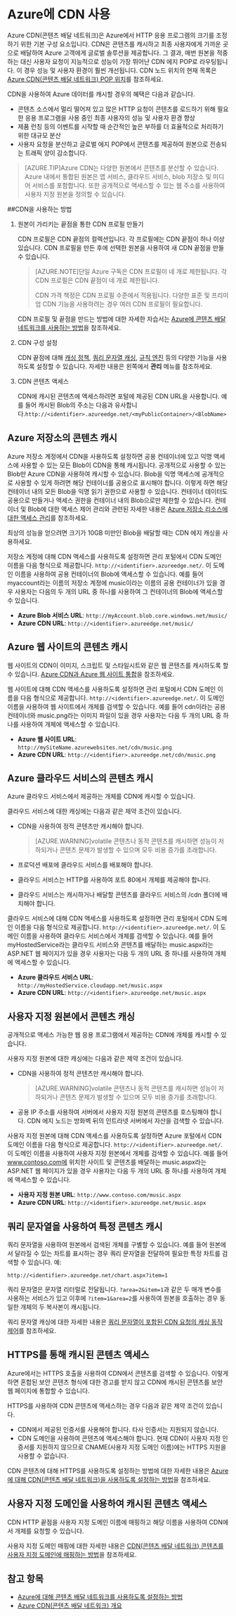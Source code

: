 <properties 
	pageTitle="CDN을 사용하는 방법 | Microsoft Azure" 
	description="Azure CDN(콘텐츠 배달 네트워크)을 사용하여 Blob 및 정적 콘텐츠를 캐시해 고대역폭 콘텐츠를 배달하는 방법을 알아봅니다." 
	services="cdn" 
	documentationCenter=".net" 
	authors="camsoper" 
	manager="dwrede" 
	editor=""/>

<tags 
	ms.service="cdn" 
	ms.workload="tbd" 
	ms.tgt_pltfrm="na" 
	ms.devlang="na" 
	ms.topic="get-started-article" 
	ms.date="12/02/2015" 
	ms.author="casoper"/>


# Azure에 CDN 사용

Azure CDN(콘텐츠 배달 네트워크)은 Azure에서 HTTP 응용 프로그램의 크기를 조정하기 위한 기본 구성 요소입니다. CDN은 콘텐츠를 캐시하고 최종 사용자에게 가까운 곳으로 배달하여 Azure 고객에게 글로벌 솔루션을 제공합니다. 그 결과, 매번 원본을 적중하는 대신 사용자 요청이 지능적으로 성능이 가장 뛰어난 CDN 에지 POP로 라우팅됩니다. 이 경우 성능 및 사용자 환경이 훨씬 개선됩니다. CDN 노드 위치의 현재 목록은 [Azure CDN(콘텐츠 배달 네트워크) POP 위치](cdn-pop-locations.md)를 참조하세요.

CDN을 사용하여 Azure 데이터를 캐시할 경우의 혜택은 다음과 같습니다.

- 콘텐츠 소스에서 멀리 떨어져 있고 많은 HTTP 요청이 콘텐츠를 로드하기 위해 필요한 응용 프로그램을 사용 중인 최종 사용자의 성능 및 사용자 환경 향상
- 제품 런칭 등의 이벤트를 시작할 때 순간적인 높은 부하를 더 효율적으로 처리하기 위한 대규모 분산
- 사용자 요청을 분산하고 글로벌 에지 POP에서 콘텐츠를 제공하여 원본으로 전송되는 트래픽 양이 감소합니다.

>[AZURE.TIP]Azure CDN는 다양한 원본에서 콘텐츠를 분산할 수 있습니다. Azure 내에서 통합된 원본은 앱 서비스, 클라우드 서비스, blob 저장소 및 미디어 서비스를 포함합니다. 또한 공개적으로 액세스할 수 있는 웹 주소를 사용하여 사용자 지정 원본을 정의할 수 있습니다.

##CDN을 사용하는 방법

1. 원본이 가리키는 끝점을 통한 CDN 프로필 만들기

	CDN 프로필은 CDN 끝점의 컬렉션입니다. 각 프로필에는 CDN 끝점이 하나 이상 있습니다. CDN 프로필을 만든 후에 선택한 원본을 사용하여 새 CDN 끝점을 만들 수 있습니다.
	
	>[AZURE.NOTE]단일 Azure 구독은 CDN 프로필이 네 개로 제한됩니다. 각 CDN 프로필은 CDN 끝점이 네 개로 제한됩니다.
	>
	> CDN 가격 책정은 CDN 프로필 수준에서 적용됩니다. 다양한 표준 및 프리미엄 CDN 기능을 사용하려는 경우 여러 CDN 프로필이 필요합니다.
	
	CDN 프로필 및 끝점을 만드는 방법에 대한 자세한 자습서는 [Azure에 콘텐츠 배달 네트워크를 사용하는 방법](cdn-create-new-endpoint.md)을 참조하세요.
	
2. CDN 구성 설정

	CDN 끝점에 대해 [캐싱 정책](cdn-caching-policy.md), [쿼리 문자열 캐싱](cdn-query-string.md), [규칙 엔진](cdn-rules-engine.md) 등의 다양한 기능을 사용하도록 설정할 수 있습니다. 자세한 내용은 왼쪽에서 **관리** 메뉴를 참조하세요.

3. CDN 콘텐츠 액세스

	CDN에 캐시된 콘텐츠에 액세스하려면 포털에 제공된 CDN URL을 사용합니다. 예를 들어 캐시된 Blob의 주소는 다음과 유사합니다.`http://<identifier>.azureedge.net/<myPublicContainer>/<BlobName>`

## Azure 저장소의 콘텐츠 캐시

Azure 저장소 계정에서 CDN을 사용하도록 설정하면 공용 컨테이너에 있고 익명 액세스에 사용할 수 있는 모든 Blob이 CDN을 통해 캐시됩니다. 공개적으로 사용할 수 있는 Blob만 Azure CDN을 사용하여 캐시할 수 있습니다. Blob을 익명 액세스에 공개적으로 사용할 수 있게 하려면 해당 컨테이너를 공용으로 표시해야 합니다. 이렇게 하면 해당 컨테이너 내의 모든 Blob을 익명 읽기 권한으로 사용할 수 있습니다. 컨테이너 데이터도 공용으로 만들거나 액세스 권한을 컨테이너 내의 Blob으로만 제한할 수 있습니다. 컨테이너 및 Blob에 대한 액세스 제어 관리와 관련된 자세한 내용은 [Azure 저장소 리소스에 대한 액세스 관리](../storage/storage-manage-access-to-resources.md)를 참조하세요.

최상의 성능을 얻으려면 크기가 10GB 미만인 Blob을 배달할 때는 CDN 에지 캐싱을 사용하세요.

저장소 계정에 대해 CDN 액세스를 사용하도록 설정하면 관리 포털에서 CDN 도메인 이름을 다음 형식으로 제공합니다. `http://<identifier>.azureedge.net/`. 이 도메인 이름을 사용하여 공용 컨테이너의 Blob에 액세스할 수 있습니다. 예를 들어 myaccount라는 이름의 저장소 계정에 music이라는 이름의 공용 컨테이너가 있을 경우 사용자는 다음의 두 개의 URL 중 하나를 사용하여 그 컨테이너의 Blob에 액세스할 수 있습니다.

- **Azure Blob 서비스 URL**: `http://myAccount.blob.core.windows.net/music/` 
- **Azure CDN URL**: `http://<identifier>.azureedge.net/music/` 

## Azure 웹 사이트의 콘텐츠 캐시

웹 사이트의 CDN이 이미지, 스크립트 및 스타일시트와 같은 웹 콘텐츠를 캐시하도록 할 수 있습니다. [Azure CDN과 Azure 웹 사이트 통합](../app-service-web/cdn-websites-with-cdn.md)을 참조하세요.

웹 사이트에 대해 CDN 액세스를 사용하도록 설정하면 관리 포털에서 CDN 도메인 이름을 다음 형식으로 제공합니다. `http://<identifier>.azureedge.net/`. 이 도메인 이름을 사용하여 웹 사이트에서 개체를 검색할 수 있습니다. 예를 들어 cdn이라는 공용 컨테이너와 music.png라는 이미지 파일이 있을 경우 사용자는 다음 두 개의 URL 중 하나를 사용하여 개체에 액세스할 수 있습니다.

- **Azure 웹 사이트 URL**: `http://mySiteName.azurewebsites.net/cdn/music.png` 
- **Azure CDN URL**: `http://<identifier>.azureedge.net/cdn/music.png`
 
## Azure 클라우드 서비스의 콘텐츠 캐시

Azure 클라우드 서비스에서 제공하는 개체를 CDN에 캐시할 수 있습니다.

클라우드 서비스에 대한 캐싱에는 다음과 같은 제약 조건이 있습니다.


- CDN을 사용하여 정적 콘텐츠만 캐시해야 합니다.

	>[AZURE.WARNING]volatile 콘텐츠나 동적 콘텐츠를 캐시하면 성능이 저하되거나 콘텐츠 문제가 발생할 수 있으며 모두 비용 증가를 초래합니다.
- 프로덕션 배포에 클라우드 서비스를 배포해야 합니다.
- 클라우드 서비스는 HTTP를 사용하여 포트 80에서 개체를 제공해야 합니다.
- 클라우드 서비스는 캐시하거나 배달할 콘텐츠를 클라우드 서비스의 /cdn 폴더에 배치해야 합니다.

클라우드 서비스에 대해 CDN 액세스를 사용하도록 설정하면 관리 포털에서 CDN 도메인 이름을 다음 형식으로 제공합니다. `http://<identifier>.azureedge.net/`. 이 도메인 이름을 사용하여 클라우드 서비스에서 개체를 검색할 수 있습니다. 예를 들어 myHostedService라는 클라우드 서비스와 콘텐츠를 배달하는 music.aspx라는 ASP.NET 웹 페이지가 있을 경우 사용자는 다음 두 개의 URL 중 하나를 사용하여 개체에 액세스할 수 있습니다.


- **Azure 클라우드 서비스 URL**: `http://myHostedService.cloudapp.net/music.aspx` 
- **Azure CDN URL**: `http://<identifier>.azureedge.net/music.aspx` 

## 사용자 지정 원본에서 콘텐츠 캐싱

공개적으로 액세스 가능한 웹 응용 프로그램에서 제공하는 CDN에 개체를 캐시할 수 있습니다.

사용자 지정 원본에 대한 캐싱에는 다음과 같은 제약 조건이 있습니다.

- CDN을 사용하여 정적 콘텐츠만 캐시해야 합니다.

	>[AZURE.WARNING]volatile 콘텐츠나 동적 콘텐츠를 캐시하면 성능이 저하되거나 콘텐츠 문제가 발생할 수 있으며 모두 비용 증가를 초래합니다.
- 공용 IP 주소를 사용하여 서버에서 사용자 지정 원본의 콘텐츠를 호스팅해야 합니다. CDN 에지 노드는 방화벽 뒤의 인트라넷 서버에서 자산을 검색할 수 있습니다.

사용자 지정 원본에 대해 CDN 액세스를 사용하도록 설정하면 Azure 포털에서 CDN 도메인 이름을 다음 형식으로 제공합니다. `http://<identifier>.azureedge.net/`. 이 도메인 이름을 사용하여 사용자 지정 원본에서 개체를 검색할 수 있습니다. 예를 들어 www.contoso.com에 위치한 사이트 및 콘텐츠를 배달하는 music.aspx라는 ASP.NET 웹 페이지가 있을 경우 사용자는 다음 두 개의 URL 중 하나를 사용하여 개체에 액세스할 수 있습니다.


- **사용자 지정 원본 URL**: `http://www.contoso.com/music.aspx` 
- **Azure CDN URL**: `http://<identifier>.azureedge.net/music.aspx` 

## 쿼리 문자열을 사용하여 특정 콘텐츠 캐시

쿼리 문자열을 사용하여 원본에서 검색된 개체를 구별할 수 있습니다. 예를 들어 원본에서 달라질 수 있는 차트를 표시하는 경우 쿼리 문자열을 전달하여 필요한 특정 차트를 검색할 수 있습니다. 예:

`http://<identifier>.azureedge.net/chart.aspx?item=1`

쿼리 문자열은 문자열 리터럴로 전달됩니다. `?area=2&item=1`과 같은 두 매개 변수를 사용하는 서비스가 있고 이후에 `?item=1&area=2`를 사용하여 원본을 호출하는 경우 동일한 개체의 두 복사본이 캐시됩니다.

쿼리 문자열 캐싱에 대한 자세한 내용은 [쿼리 문자열이 포함된 CDN 요청의 캐싱 동작 제어](cdn-query-string.md)를 참조하세요.

## HTTPS를 통해 캐시된 콘텐츠 액세스

Azure에서는 HTTPS 호출을 사용하여 CDN에서 콘텐츠를 검색할 수 있습니다. 이렇게 하면 혼합된 보안 콘텐츠 형식에 대한 경고를 받지 않고 CDN에 캐시된 콘텐츠를 보안 웹 페이지에 통합할 수 있습니다.

HTTPS를 사용하여 CDN 콘텐츠에 액세스하는 경우 다음과 같은 제약 조건이 있습니다.


- CDN에서 제공된 인증서를 사용해야 합니다. 타사 인증서는 지원되지 않습니다.
- CDN 도메인을 사용하여 콘텐츠에 액세스해야 합니다. 현재 CDN이 사용자 지정 인증서를 지원하지 않으므로 CNAME(사용자 지정 도메인 이름)에는 HTTPS 지원을 사용할 수 없습니다.

CDN 콘텐츠에 대해 HTTPS를 사용하도록 설정하는 방법에 대한 자세한 내용은 [Azure에 대해 CDN(콘텐츠 배달 네트워크)을 사용하도록 설정하는 방법](cdn-create-new-endpoint.md)을 참조하세요.


## 사용자 지정 도메인을 사용하여 캐시된 콘텐츠 액세스

CDN HTTP 끝점을 사용자 지정 도메인 이름에 매핑하고 해당 이름을 사용하여 CDN에서 개체를 요청할 수 있습니다.

사용자 지정 도메인 매핑에 대한 자세한 내용은 [CDN(콘텐츠 배달 네트워크) 콘텐츠를 사용자 지정 도메인에 매핑하는 방법](cdn-map-content-to-custom-domain.md)을 참조하세요.

## 참고 항목

- [Azure에 대해 콘텐츠 배달 네트워크를 사용하도록 설정하는 방법](cdn-create-new-endpoint.md)
- [Azure CDN(콘텐츠 배달 네트워크) 개요](cdn-overview.md)
 

<!---HONumber=AcomDC_1203_2015-->